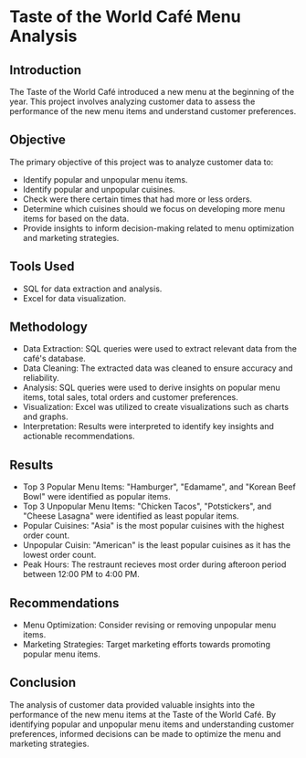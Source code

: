 # Taste of the World Café Menu Analysis

## Introduction
The Taste of the World Café introduced a new menu at the beginning of the year. This project involves analyzing customer data to assess the performance of the new menu items and understand customer preferences.

## Objective
The primary objective of this project was to analyze customer data to:
- Identify popular and unpopular menu items.
- Identify popular and unpopular cuisines.
- Check were there certain times that had more or less orders.
- Determine which cuisines should we focus on developing more menu items for based on the data.
- Provide insights to inform decision-making related to menu optimization and marketing strategies.

## Tools Used
- SQL for data extraction and analysis.
- Excel for data visualization.

## Methodology
- Data Extraction: SQL queries were used to extract relevant data from the café's database.
- Data Cleaning: The extracted data was cleaned to ensure accuracy and reliability.
- Analysis: SQL queries were used to derive insights on popular menu items, total sales, total orders and customer preferences.
- Visualization: Excel was utilized to create visualizations such as charts and graphs.
- Interpretation: Results were interpreted to identify key insights and actionable recommendations.

## Results
- Top 3 Popular Menu Items: "Hamburger", "Edamame", and "Korean Beef Bowl" were identified as popular items.
- Top 3 Unpopular Menu Items: "Chicken Tacos", "Potstickers", and "Cheese Lasagna" were identified as least popular items.
- Popular Cuisines: "Asia" is the most popular cuisines with the highest order count.
- Unpopular Cuisin: "American" is the least popular cuisines as it has the lowest order count.
- Peak Hours: The restraunt recieves most order during afteroon period between 12:00 PM to 4:00 PM.

## Recommendations
- Menu Optimization: Consider revising or removing unpopular menu items.
- Marketing Strategies: Target marketing efforts towards promoting popular menu items.

## Conclusion
The analysis of customer data provided valuable insights into the performance of the new menu items at the Taste of the World Café. By identifying popular and unpopular menu items and understanding customer preferences, informed decisions can be made to optimize the menu and marketing strategies.

